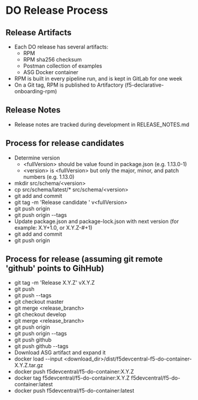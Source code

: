 # DO Release Process

## Release Artifacts
* Each DO release has several artifacts:
  * RPM
  * RPM sha256 checksum
  * Postman collection of examples
  * ASG Docker container
* RPM is built in every pipeline run, and is kept in GitLab for one week
* On a Git tag, RPM is published to Artifactory (f5-declarative-onboarding-rpm)

## Release Notes
* Release notes are tracked during development in RELEASE_NOTES.md

## Process for release candidates
* Determine version
  * \<fullVersion\> should be value found in package.json (e.g. 1.13.0-1)
  * \<version\> is \<fullVersion\> but only the major, minor, and patch numbers (e.g. 1.13.0)
* mkdir src/schema/\<version\>
* cp src/schema/latest/* src/schema/\<version\>
* git add and commit
* git tag -m 'Release candidate <fullVersion>' v\<fullVersion\>
* git push origin
* git push origin --tags
* Update package.json and package-lock.json with next version (for example: X.Y+1.0, or X.Y.Z-#+1)
* git add and commit
* git push origin

## Process for release (assuming git remote 'github' points to GihHub)
* git tag -m 'Release X.Y.Z' vX.Y.Z
* git push
* git push --tags
* git checkout master
* git merge <release_branch>
* git checkout develop
* git merge <release_branch>
* git push origin
* git push origin --tags
* git push github
* git push github --tags
* Download ASG artifact and expand it
* docker load --input <download_dir>/dist/f5devcentral-f5-do-container-X.Y.Z.tar.gz
* docker push f5devcentral/f5-do-container:X.Y.Z
* docker tag f5devcentral/f5-do-container:X.Y.Z f5devcentral/f5-do-container:latest
* docker push f5devcentral/f5-do-container:latest

